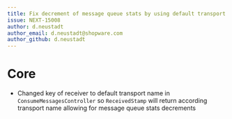```yaml
---
title: Fix decrement of message queue stats by using default transport name for receiver in admin message queue
issue: NEXT-15008
author: d.neustadt
author_email: d.neustadt@shopware.com 
author_github: d.neustadt
---
```

# Core
* Changed key of receiver to default transport name in `ConsumeMessagesController` so `ReceivedStamp` will return according transport name allowing for message queue stats decrements

